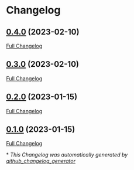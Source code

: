 # Changelog

## [0.4.0](https://github.com/agrrh/cider/tree/0.4.0) (2023-02-10)

[Full Changelog](https://github.com/agrrh/cider/compare/0.3.0...0.4.0)

## [0.3.0](https://github.com/agrrh/cider/tree/0.3.0) (2023-02-10)

[Full Changelog](https://github.com/agrrh/cider/compare/0.2.0...0.3.0)

## [0.2.0](https://github.com/agrrh/cider/tree/0.2.0) (2023-01-15)

[Full Changelog](https://github.com/agrrh/cider/compare/0.1.0...0.2.0)

## [0.1.0](https://github.com/agrrh/cider/tree/0.1.0) (2023-01-15)

[Full Changelog](https://github.com/agrrh/cider/compare/9e8a33be18d3f67edc824e1758b2058069121a62...0.1.0)



\* *This Changelog was automatically generated by [github_changelog_generator](https://github.com/github-changelog-generator/github-changelog-generator)*
